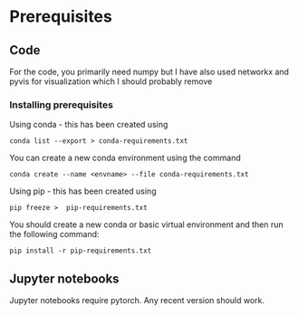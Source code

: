 # Prerequisites 

## Code 
For the code, you primarily need numpy but I have also used networkx and pyvis for 
visualization which I should probably remove

### Installing prerequisites 
Using conda - this has been created using 

    conda list --export > conda-requirements.txt 
    
You can create a new conda environment using the command 

    conda create --name <envname> --file conda-requirements.txt
    
Using pip - this has been created using 
   
    pip freeze >  pip-requirements.txt 
    
You should create a new conda or basic virtual environment and then run the 
following command:

    pip install -r pip-requirements.txt 
    
## Jupyter notebooks 

Jupyter notebooks require pytorch. Any recent version should work. 


